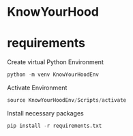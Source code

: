 # KnowYourHood

# requirements

Create virtual Python Environment

```python
python -m venv KnowYourHoodEnv
```

Activate Environment

```python
source KnowYourHoodEnv/Scripts/activate
```

Install necessary packages

```python
pip install -r requirements.txt
```
